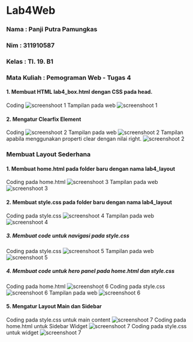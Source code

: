 # Lab4Web

### Nama        : Panji Putra Pamungkas
### Nim         : 311910587
### Kelas       : TI. 19. B1
### Mata Kuliah : Pemograman Web - Tugas 4

#### 1. Membuat HTML lab4_box.html dengan CSS pada head.
Coding
![screenshoot 1](screenshoot/1.png)
Tampilan pada web
![screenshoot 1](screenshoot/1.1.png)

#### 2. Mengatur Clearfix Element
Coding
![screenshoot 2](screenshoot/2.png)
Tampilan pada web
![screenshoot 2](screenshoot/2.1.png)
Tampilan apabila menggunakan properti clear dengan nilai right.
![screenshoot 2](screenshoot/2.2.png)

### Membuat Layout Sederhana

#### 1. Membuat home.html pada folder baru dengan nama lab4_layout

Coding pada home.html 
![screenshoot 3](screenshoot/3.png)
Tampilan pada web
![screenshoot 3](screenshoot/3.1.png)

#### 2. Membuat style.css pada folder baru dengan nama lab4_layout

Coding pada style.css
![screenshoot 4](screenshoot/4.png)
Tampilan pada web
![screenshoot 4](screenshoot/4.1.png)

##### 3. Membuat code untuk navigasi pada style.css

Coding pada style.css
![screenshoot 5](screenshoot/5.png)
Tampilan pada web
![screenshoot 5](screenshoot/5.1.png)

##### 4. Membuat code untuk hero panel pada home.html dan style.css

Coding pada home.html
![screenshoot 6](screenshoot/6.png)
Coding pada style.css
![screenshoot 6](screenshoot/6.1.png)
Tampilan pada web
![screenshoot 6](screenshoot/6.2.png)

#### 5. Mengatur Layout Main dan Sidebar

Coding pada style.css untuk main content
![screenshoot 7](screenshoot/7.png)
Coding pada home.html untuk Sidebar Widget
![screenshoot 7](screenshoot/7.1.png)
Coding pada style.css untuk widget
![screenshoot 7](screenshoot/7.2.png)